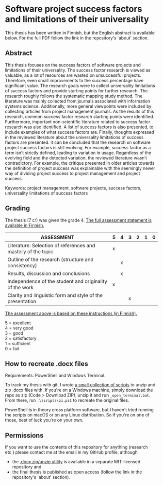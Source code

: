 # Software project success factors and limitations of their universality

This thesis has been written in Finnish, but the English abstract is available below. For the full PDF follow the link in the repository's 'about' section.

## Abstract

This thesis focuses on the success factors of software projects and limitations of their universality. The success factor research is viewed as valuable, as a lot of resources are wasted on unsuccessful projects. Therefore, even small improvements to the success percentage have significant value. The research goals were to collect universality limitations of success factors and provide starting points for further research. The research roughly follows the systematic mapping study method. The literature was mainly collected from journals associated with information systems science. Additionally, more general viewpoints were included by collecting articles from project management journals. As the results of this research, common success factor research starting points were identified. Furthermore, important non-scientific literature related to success factor research was also identified. A list of success factors is also presented, to include examples of what success factors are. Finally, thoughts expressed in the reviewed literature about the universality limitations of success factors are presented. It can be concluded that the research on software project success factors is still evolving. For example, success factor as a term isn’t strictly defined, leading to variation in usage. Regardless of the evolving field and the detected variation, the reviewed literature wasn’t contradictory. For example, the critique presented in older articles towards the definition of project success was explainable with the seemingly newer way of dividing project success to project management and project success.

Keywords: project management, software projects, success factors, universality limitations of success factors

## Grading

The thesis (7 cr) was given the grade 4. [The full assessment statement is available in Finnish.](LAUSUNTO.md)

| ASSESSMENT                                                   | 5 | 4 | 3 | 2 | 1 | 0 |
|--------------------------------------------------------------|---|---|---|---|---|---|
| Literature: Selection of references and mastery of the topic | x |   |   |   |   |   |
| Outline of the research (structure and consistency)          |   | x |   |   |   |   |
| Results, discussion and conclusions                          |   | x |   |   |   |   |
| Independence of the student and originality of the work      | x |   |   |   |   |   |
| Clarity and linguistic form and style of the presentation    |   |   | x |   |   |   |

[The assessment above is based on these instructions (in Finnish).](PERUSTEET.md)

5 = excellent  
4 = very good  
3 = good  
2 = satisfactory  
1 = sufficient  
0 = fail

## How to recreate .docx files

Requirements: PowerShell and Windows Terminal.

To track my thesis with git, I wrote [a small collection of scripts](https://github.com/anttiharju/zipsi-utility) to unzip and zip .docx files with. If you're on a Windows machine, simply download the repo as zip (Code > Download ZIP), unzip it and run `_open_terminal.bat`. From there, run `.\scripts\zi.ps1` to recreate the original files.

PowerShell is in theory cross platform software, but I haven't tried running the scripts on macOS or on any Linux distribution. So if you're on one of those, best of luck you're on your own.

## Permissions

If you want to use the contents of this repository for anything (research etc.) please contact me at the email in my GitHub profile, although
- the [.docx zip/unzip utility](https://github.com/anttiharju/zipsi-utility) is available in a separate MIT-licensed repository and
- the final thesis is published as open access (follow the link in the repository's 'about' section).
